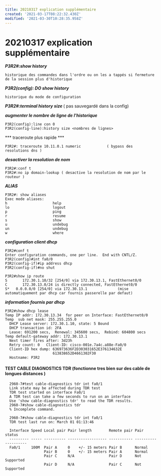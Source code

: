 ```yaml
---
title: 20210317 explication supplémentaire
created: '2021-03-17T08:22:32.430Z'
modified: '2021-03-30T10:28:35.958Z'
---
```


# 20210317 explication supplémentaire 

***P3R2#:show history***

    historique des commandes dans l'ordre ou on les a tappés si fermeture de la session plus d'historique
    
***P3R2(config): DO show history***

    historique du mode de configuration 

***P3R2#:terminal history size <nombres de lignes>***   ( pas sauvegardé dans la config)

***augmenter le nombre de ligne de l'historique***

    P3R2(config):line con 0
    P3R2(config-line):history size <nombres de lignes>

*** traceroute plus rapide ***

    P3R2#: traceroute 10.11.0.1 numeric            ( bypass des resolutions dns )

***desactiver la resolution de nom***
    
    P3R2#:conf t
    P3R2#:no ip domain-lookup ( desactive la resolution de nom par le routeur )

***ALIAS***

    P3R2#: show aliases
    Exec mode aliases:
    h                     help
    lo                    logout
    p                     ping
    r                     resume
    s                     show
    u                     undebug
    un                    undebug
    w                     where


***configuration client dhcp***

    P3R2#conf t
    Enter configuration commands, one per line.  End with CNTL/Z.
    P3R2(config)#int fa0/0
    P3R2(config-if)#ip address dhcp
    P3R2(config-if)#no shut

    P3R2#show ip route
    S       172.30.1.10/32 [254/0] via 172.30.13.1, FastEthernet0/0
    C       172.30.13.0/24 is directly connected, FastEthernet0/0
    S*   0.0.0.0/0 [254/0] via 172.30.13.1              (mise automatiquement par dhcp car fournis passerelle par defaut)


***information fournis par dhcp***

    P3R2#show dhcp lease
    Temp IP addr: 172.30.13.34  for peer on Interface: FastEthernet0/0
    Temp  sub net mask: 255.255.255.0
      DHCP Lease server: 172.30.1.10, state: 5 Bound
      DHCP transaction id: 2FA
      Lease: 691200 secs,  Renewal: 345600 secs,  Rebind: 604800 secs
    Temp default-gateway addr: 172.30.13.1
      Next timer fires after: 3d23h
      Retry count: 0   Client-ID: cisco-001e.7a4c.a88e-Fa0/0
      Client-ID hex dump: 636973636F2D303031652E376134632E
                          613838652D4661302F30
      Hostname: P3R2








####  TEST CABLE DIAGNOSTICS TDR      (fonctionne tres bien sur des cable de longues distances )

      2960-7#test cable-diagnostics tdr int fa0/1
      Link state may be affected during TDR test
      TDR test started on interface Fa0/1
      A TDR test can take a few seconds to run on an interface
      Use 'show cable-diagnostics tdr' to read the TDR results.
      2960-7#show cable-diagnostics tdr
      % Incomplete command.

      2960-7#show cable-diagnostics tdr int fa0/1
      TDR test last run on: March 01 01:13:46

      Interface Speed Local pair Pair length        Remote pair Pair status
      --------- ----- ---------- ------------------ ----------- --------------------
      Fa0/1     100M  Pair A     0    +/- 15 meters Pair B      Normal
                      Pair B     0    +/- 15 meters Pair A      Normal
                      Pair C     N/A                Pair D      Not Supported
                      Pair D     N/A                Pair C      Not Supported

